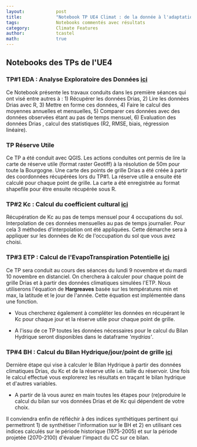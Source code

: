 ```yaml
---
layout:            post
title:             "Notebook TP UE4 Climat : de la donnée à l'adaptation"
tags:              Notebooks commentés avec résultats 
category:          Climate Features
author:            tcastel
math:              true
---
```


## Notebooks des TPs de l'UE4

### TP#1 EDA : Analyse Exploratoire des Données [**ici**](https://github.com/thierrycastel/tcnotebook/blob/master/M2SEME_UE4/UE4_TP1_EDA.ipynb)

Ce Notebook présente les travaux conduits dans les première séances qui ont visé entre autres à : 1) Récupérer les données Drias, 2) Lire les données Drias avec R, 3) Mettre en forme ces données, 4) Faire le calcul des moyennes annuelles et mensuelles, 5) Comparer ces données avec des données observées étant au pas de temps mensuel, 6) Evaluation des données Drias , calcul des statistiques (R2, RMSE, biais, régression linéaire).

### TP Réserve Utile

Ce TP a été conduit avec QGIS. Les actions conduites ont permis de lire la carte de réserve utile (format raster Geotiff) à la résolution de 50m pour toute la Bourgogne. Une carte des points de grille Drias a été créée à partir des coordonnées récupérées lors du TP#1. La réserve utile a ensuite été calculé pour chaque point de grille. La carte a été enregistrée au format shapefile pour être ensuite récupérée sous R. 

### TP#2 Kc : Calcul du coefficient cultural [**ici**](https://github.com/thierrycastel/tcnotebook/blob/master/M2SEME_UE4/UE4_TP2_Kc.ipynb)

Récupération de Kc au pas de temps mensuel pour 4 occupations du sol. Interpolation de ces données mensuelles au pas de temps journalier. Pour cela 3 méthodes d'interpolation ont été appliquées. Cette démarche sera à appliquer sur les données de Kc de l'occupation du sol que vous avez choisi.

### TP#3 ETP : Calcul de l'EvapoTranspiration Potentielle [**ici**](https://github.com/thierrycastel/tcnotebook/blob/master/M2SEME_UE4/UE4_TP3_ETP.ipynb)

Ce TP sera conduit au cours des séances du lundi 9 novembre et du mardi 10 novembre en distanciel. On cherchera à calculer pour chaque point de grille Drias et à partir des données climatiques simulées l'ETP. Nous utiliserons l'équation de **Hargreaves** basée sur les températures min et max, la latitude et le jour de l'année. Cette équation est implémentée dans une fonction.

* Vous chercherez également à compléter les données en récupérant le Kc pour chaque jour et la réserve utile pour chaque point de grille.

* A l'issu de ce TP toutes les données nécessaires pour le calcul du Bilan Hydrique seront disponibles dans le dataframe *'mydrias'*.

### TP#4 BH : Calcul du Bilan Hydrique/jour/point de grille [**ici**](https://github.com/thierrycastel/tcnotebook/blob/master/M2SEME_UE4/UE4_TP4_BH.ipynb)

Dernière étape qui vise à calculer le Bilan Hydrique à partir des données climatiques Drias, du Kc et de la réserve utile i.e. taille du réservoir.
Une fois le calcul effectué vous explorerez les résultats en traçant le bilan hydrique et d'autres variables.

* A partir de là vous aurez en main toutes les étapes pour (re)produire le calcul du bilan sur vos données Drias et de Kc qui dépendent de votre choix.

Il conviendra enfin de réfléchir à des indices synthétiques pertinent qui permettront 1) de synthétiser l'information sur le BH et 2) en utilisant ces indices calculés sur le période historique (1975-2005) et sur la période projetée (2070-2100) d'évaluer l'impact du CC sur ce bilan.
